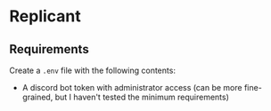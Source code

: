 # Replicant


## Requirements
Create a `.env` file with the following contents:
* A discord bot token with administrator access (can be more fine-grained, but I haven't tested the minimum requirements)
